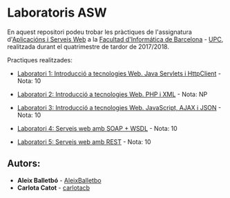 # Laboratoris ASW

En aquest repositori podeu trobar les pràctiques de l'assignatura d'[Aplicacións i Serveis Web](https://www.fib.upc.edu/ca/estudis/graus/grau-en-enginyeria-informatica/pla-destudis/assignatures/ASW) a la [Facultad d'Informática de Barcelona](https://www.fib.upc.edu/ca/inici) - [UPC](http://www.upc.edu/ca), realitzada durant el quatrimestre de tardor de 2017/2018.

Practiques realitzades:

* [Laboratori 1: Introducció a tecnologies Web. Java Servlets i HttpClient](https://github.com/carlotacb/ASW-Laboratoris/tree/master/Lab%201) - Nota: 10

* [Laboratori 2: Introducció a tecnologies Web. PHP i XML](https://github.com/carlotacb/ASW-Laboratoris/tree/master/Lab%202) - Nota: NP

* [Laboratori 3: Introducció a tecnologies Web. JavaScript, AJAX i JSON](https://github.com/carlotacb/ASW-Laboratoris/tree/master/Lab%203) - Nota: 10

* [Laboratori 4: Serveis web amb SOAP + WSDL](https://github.com/carlotacb/ASW-Laboratoris/tree/master/Lab%204) - Nota: 10

* [Laboratori 5: Serveis web amb REST](https://github.com/carlotacb/ASW-Laboratoris/tree/master/Lab%205) - Nota: 10

## Autors:


* **Aleix Balletbó** - [AleixBalletbo](https://github.com/AleixBalletbo)
* **Carlota Catot** - [carlotacb](https://github.com/carlotacb)
